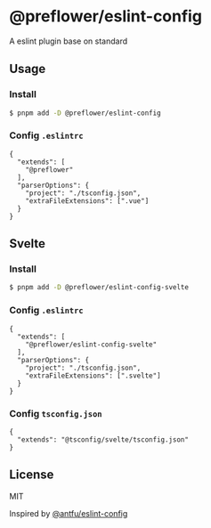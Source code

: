 # @preflower/eslint-config
A eslint plugin base on standard

## Usage
### Install
```bash
$ pnpm add -D @preflower/eslint-config
```

### Config `.eslintrc`
```
{
  "extends": [
    "@preflower"
  ],
  "parserOptions": {
    "project": "./tsconfig.json",
    "extraFileExtensions": [".vue"]
  }
}
```

## Svelte
### Install
```bash
$ pnpm add -D @preflower/eslint-config-svelte
```

### Config `.eslintrc`
```
{
  "extends": [
    "@preflower/eslint-config-svelte"
  ],
  "parserOptions": {
    "project": "./tsconfig.json",
    "extraFileExtensions": [".svelte"]
  }
}
```

### Config `tsconfig.json`
```
{
  "extends": "@tsconfig/svelte/tsconfig.json"
}
```

## License
MIT

Inspired by [@antfu/eslint-config](https://github.com/antfu/eslint-config)
